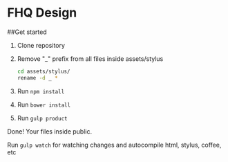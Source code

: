 FHQ Design
==========
##Get started
1. Clone repository
2. Remove "_" prefix from all files inside assets/stylus
	``` bash
	cd assets/stylus/
	rename -d _ *
	```

3. Run `npm install`
4. Run `bower install`
5. Run `gulp product`

Done! Your files inside public.

Run `gulp watch` for watching changes and autocompile html, stylus, coffee, etc
